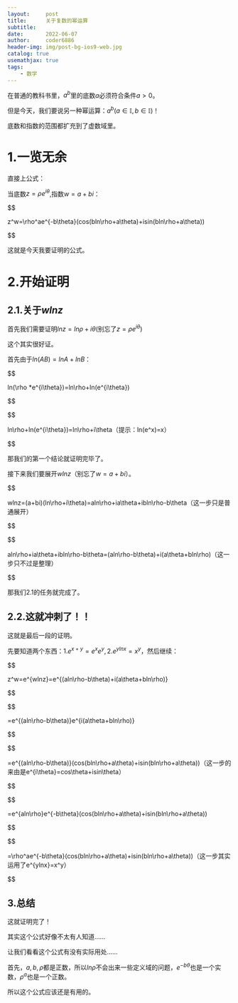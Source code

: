```yaml
---
layout:     post
title:      关于复数的幂运算
subtitle:   
date:       2022-06-07
author:     coder6886
header-img: img/post-bg-ios9-web.jpg
catalog: true
usemathjax: true
tags:
    - 数学
---
```

在普通的教科书里，$a^b$里的底数$a$必须符合条件$a>0$。

但是今天，我们要说另一种幂运算：$a^b(a\in\mathbb{I},b\in\mathbb{I})$！

底数和指数的范围都扩充到了虚数域里。

# 1.一览无余

直接上公式：

当底数$z=\rho e^{i\theta}$,指数$w=a+bi$：

$$

z^w=\rho^ae^{-b\theta}(cos(bln\rho+a\theta)+isin(bln\rho+a\theta))

$$

这就是今天我要证明的公式。

# 2.开始证明

## 2.1.关于$wlnz$

首先我们需要证明$lnz=ln\rho+i\theta$(别忘了$z=\rho e^{i\theta}$)

这个其实很好证。

首先由于$ln(AB)=lnA+lnB$：

$$

ln(\rho *e^{i\theta})=ln\rho+ln(e^{i\theta})

$$

$$

ln\rho+ln(e^{i\theta})=ln\rho+i\theta（提示：ln(e^x)=x）

$$

那我们的第一个结论就证明完毕了。

接下来我们要展开$wlnz$（别忘了$w=a+bi$）。

$$

wlnz=(a+bi)(ln\rho+i\theta)=aln\rho+ia\theta+ibln\rho-b\theta（这一步只是普通展开）

$$

$$

aln\rho+ia\theta+ibln\rho-b\theta=(aln\rho-b\theta)+i(a\theta+bln\rho)（这一步只不过是整理）

$$

那我们2.1的任务就完成了。

## 2.2.这就冲刺了！！

这就是最后一段的证明。

先要知道两个东西：$1.e^{x+y}=e^xe^y,2.e^{ylnx}=x^y$，然后继续：

$$

z^w=e^{wlnz}=e^{(aln\rho-b\theta)+i(a\theta+bln\rho)}

$$

$$

=e^{(aln\rho-b\theta)}e^{i(a\theta+bln\rho)}

$$

$$

=e^{(aln\rho-b\theta)}(cos(bln\rho+a\theta)+isin(bln\rho+a\theta))（这一步的来由是e^{i\theta}=cos\theta+isin\theta）

$$

$$

=e^{aln\rho}e^{-b\theta}(cos(bln\rho+a\theta)+isin(bln\rho+a\theta))

$$

$$

=\rho^ae^{-b\theta}(cos(bln\rho+a\theta)+isin(bln\rho+a\theta))（这一步其实运用了e^{ylnx}=x^y）

$$

## 3.总结
这就证明完了！

其实这个公式好像不太有人知道……

让我们看看这个公式有没有实际用处……

首先，$a,b,\rho$都是正数，所以$ln\rho$不会出来一些定义域的问题，$e^{-b\theta}$也是一个实数，$\rho^a$也是一个正数。

所以这个公式应该还是有用的。
